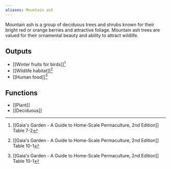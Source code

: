 ```yaml
---
aliases: Mountain ash
---
```

Mountain ash is a group of deciduous trees and shrubs known for their bright red or orange berries and attractive foliage. Mountain ash trees are valued for their ornamental beauty and ability to attract wildlife.
## Outputs
- [[Winter fruits for birds]][^1]
- [[Wildlife habitat]][^2]
- [[Human food]][^2]
## Functions
- [[Plant]]
- [[Deciduous]]

[^1]: [[Gaia's Garden - A Guide to Home-Scale Permaculture, 2nd Edition]] Table 7-2
[^2]: [[Gaia's Garden - A Guide to Home-Scale Permaculture, 2nd Edition]] Table 10-1
